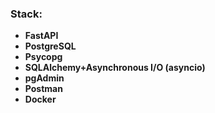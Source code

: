 ### Stack: 
- **FastAPI**
- **PostgreSQL**
- **Psycopg**
- **SQLAlchemy+Asynchronous I/O (asyncio)**
- **pgAdmin**
- **Postman**
- **Docker**
